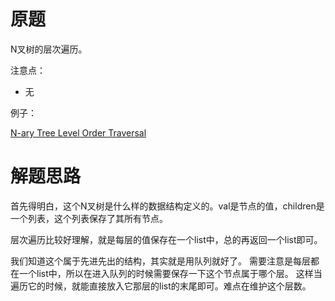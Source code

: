 # 原题
N叉树的层次遍历。

注意点：

  - 无

例子：

[N-ary Tree Level Order Traversal](https://leetcode.com/problems/n-ary-tree-level-order-traversal/)

# 解题思路
首先得明白，这个N叉树是什么样的数据结构定义的。val是节点的值，children是一个列表，这个列表保存了其所有节点。

层次遍历比较好理解，就是每层的值保存在一个list中，总的再返回一个list即可。

我们知道这个属于先进先出的结构，其实就是用队列就好了。
需要注意是每层都在一个list中，所以在进入队列的时候需要保存一下这个节点属于哪个层。
这样当遍历它的时候，就能直接放入它那层的list的末尾即可。难点在维护这个层数。
